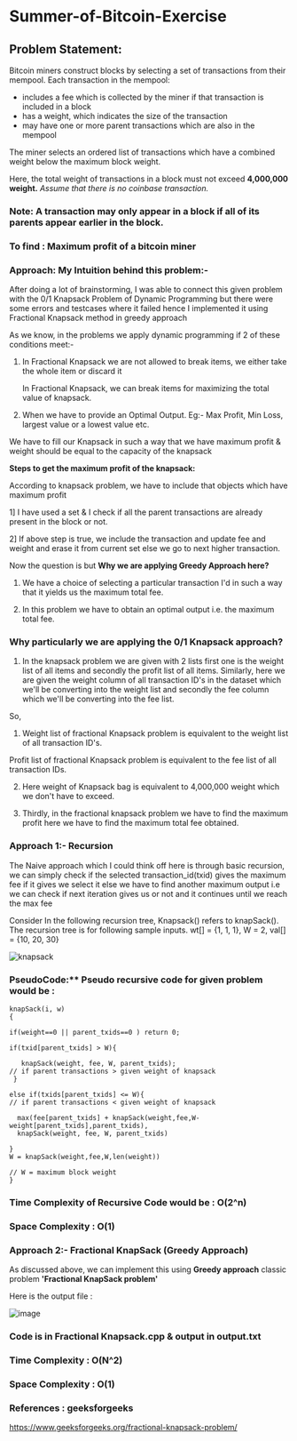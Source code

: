 # Summer-of-Bitcoin-Exercise

## Problem Statement:
  Bitcoin miners construct blocks by selecting a set of transactions from their mempool. Each transaction in the mempool:
- includes a fee which is collected by the miner if that transaction is included in a block
- has a weight, which indicates the size of the transaction
- may have one or more parent transactions which are also in the mempool

The miner selects an ordered list of transactions which have a combined weight below the maximum block weight.

Here, the total weight of transactions in a block must not exceed **4,000,000 weight.** 
*Assume that there is no coinbase transaction.*

### Note: A transaction may only appear in a block if all of its parents appear earlier in the block.

### To find : Maximum profit of a bitcoin miner

### Approach: My Intuition behind this problem:-

After doing a lot of brainstorming, I was able to connect this given problem with the 0/1 Knapsack Problem of Dynamic Programming but there were some errors and testcases where it failed hence I implemented it using Fractional Knapsack method in greedy approach

As we know, in the problems we apply dynamic programming if 2 of these conditions meet:-

1) In Fractional Knapsack we are not allowed to break items, we either take the whole item or discard it

   In Fractional Knapsack, we can break items for maximizing the total value of knapsack.
   
3) When we have to provide an Optimal Output. Eg:- Max Profit, Min Loss, largest value or a lowest value etc.

We have to fill our Knapsack in such a way that we have maximum profit & weight should be equal to the capacity of the knapsack 

**Steps to get the maximum profit of the knapsack:**

According to knapsack problem, we have to include that objects which have maximum profit 

1] I have used a set & I check if all the parent transactions are already present in the block or not. 

2] If above step is true, we include the transaction and update fee and weight and erase it from current set else we go to next higher transaction.


Now the question is but **Why we are applying Greedy Approach here?**

1) We have a choice of selecting a particular transaction I'd in such a way that it yields us the maximum total fee.

2) In this problem we have to obtain an optimal output i.e. the maximum total fee.

### Why particularly we are applying the 0/1 Knapsack approach?

1) In the knapsack problem we are given with 2 lists first one is the weight list of all items and secondly the profit list of all items. Similarly, here we  are given the weight column of all transaction ID's in the dataset which we'll be converting into the weight list and secondly the fee column which we'll be converting into the fee list.

So, 

1) Weight list of fractional Knapsack problem is equivalent to the weight list of all transaction ID's.

Profit list of fractional Knapsack problem is equivalent to the fee list of all transaction IDs.

2) Here weight of Knapsack bag is equivalent to 4,000,000 weight which we don't have to exceed.

3) Thirdly, in the fractional knapsack problem we have to find the maximum profit here we have to find the maximum total fee obtained.

### Approach 1:-  Recursion 

The Naive approach which I could think off here is through basic recursion, we can simply check if the selected transaction_id(txid) gives the maximum fee if it gives we 
select it else we have to find another maximum output i.e we can check if next iteration gives us or not and it continues until we reach the max fee

Consider In the following recursion tree, Knapsack() refers 
to knapSack(). 
The recursion tree is for following sample inputs.
wt[] = {1, 1, 1}, W = 2, val[] = {10, 20, 30}

![knapsack](https://user-images.githubusercontent.com/72685035/122101392-dc51cd80-ce31-11eb-8b73-90527fdd457a.png)

### PseudoCode:** Pseudo recursive code for given problem would be :

    knapSack(i, w)
    {
    
    if(weight==0 || parent_txids==0 ) return 0;
   
    if(txid[parent_txids] > W){
   
       knapSack(weight, fee, W, parent_txids);                                                                 // if parent transactions > given weight of knapsack
     }
   
    else if(txids[parent_txids] <= W){                                                                         // if parent transactions < given weight of knapsack 
   
      max(fee[parent_txids] + knapSack(weight,fee,W-weight[parent_txids],parent_txids), 
      knapSack(weight, fee, W, parent_txids)
    
    }
    W = knapSack(weight,fee,W,len(weight))
                                                                                                                            // W = maximum block weight
    }

### Time Complexity of Recursive Code would be : O(2^n)

### Space Complexity : O(1)

### Approach 2:- Fractional KnapSack (Greedy Approach)
As discussed above, we can implement this using **Greedy approach** classic problem **'Fractional KnapSack problem'**

Here is the output file :

![image](https://user-images.githubusercontent.com/72685035/123551998-d2b15980-d791-11eb-84a9-4eb62cd4b935.png)

### Code is in Fractional Knapsack.cpp & output in output.txt 
### Time Complexity : O(N^2)
### Space Complexity : O(1)

### References : geeksforgeeks
https://www.geeksforgeeks.org/fractional-knapsack-problem/
